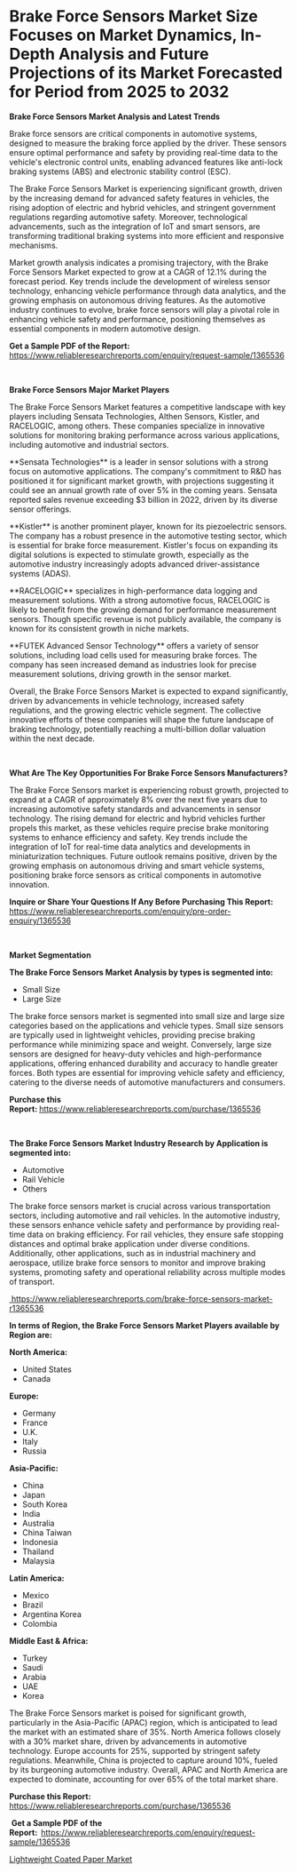 <p><h1>Brake Force Sensors Market Size Focuses on Market Dynamics, In-Depth Analysis and Future Projections of its Market Forecasted for Period from 2025 to 2032</h1></p><p><strong>Brake Force Sensors Market Analysis and Latest Trends</strong></p>
<p><p>Brake force sensors are critical components in automotive systems, designed to measure the braking force applied by the driver. These sensors ensure optimal performance and safety by providing real-time data to the vehicle's electronic control units, enabling advanced features like anti-lock braking systems (ABS) and electronic stability control (ESC).</p><p>The Brake Force Sensors Market is experiencing significant growth, driven by the increasing demand for advanced safety features in vehicles, the rising adoption of electric and hybrid vehicles, and stringent government regulations regarding automotive safety. Moreover, technological advancements, such as the integration of IoT and smart sensors, are transforming traditional braking systems into more efficient and responsive mechanisms.</p><p>Market growth analysis indicates a promising trajectory, with the Brake Force Sensors Market expected to grow at a CAGR of 12.1% during the forecast period. Key trends include the development of wireless sensor technology, enhancing vehicle performance through data analytics, and the growing emphasis on autonomous driving features. As the automotive industry continues to evolve, brake force sensors will play a pivotal role in enhancing vehicle safety and performance, positioning themselves as essential components in modern automotive design.</p></p>
<p><strong>Get a Sample PDF of the Report:&nbsp;</strong> <a href="https://www.reliableresearchreports.com/enquiry/request-sample/1365536?utm_campaign=2219&utm_medium=2&utm_source=Github&utm_content=ia&utm_term=22032025&utm_id=brake-force-sensors">https://www.reliableresearchreports.com/enquiry/request-sample/1365536</a></p>
<p>&nbsp;</p>
<p><strong>Brake Force Sensors Major Market Players</strong></p>
<p><p>The Brake Force Sensors Market features a competitive landscape with key players including Sensata Technologies, Althen Sensors, Kistler, and RACELOGIC, among others. These companies specialize in innovative solutions for monitoring braking performance across various applications, including automotive and industrial sectors.</p><p>**Sensata Technologies** is a leader in sensor solutions with a strong focus on automotive applications. The company's commitment to R&D has positioned it for significant market growth, with projections suggesting it could see an annual growth rate of over 5% in the coming years. Sensata reported sales revenue exceeding $3 billion in 2022, driven by its diverse sensor offerings.</p><p>**Kistler** is another prominent player, known for its piezoelectric sensors. The company has a robust presence in the automotive testing sector, which is essential for brake force measurement. Kistler's focus on expanding its digital solutions is expected to stimulate growth, especially as the automotive industry increasingly adopts advanced driver-assistance systems (ADAS).</p><p>**RACELOGIC** specializes in high-performance data logging and measurement solutions. With a strong automotive focus, RACELOGIC is likely to benefit from the growing demand for performance measurement sensors. Though specific revenue is not publicly available, the company is known for its consistent growth in niche markets.</p><p>**FUTEK Advanced Sensor Technology** offers a variety of sensor solutions, including load cells used for measuring brake forces. The company has seen increased demand as industries look for precise measurement solutions, driving growth in the sensor market.</p><p>Overall, the Brake Force Sensors Market is expected to expand significantly, driven by advancements in vehicle technology, increased safety regulations, and the growing electric vehicle segment. The collective innovative efforts of these companies will shape the future landscape of braking technology, potentially reaching a multi-billion dollar valuation within the next decade.</p></p>
<p>&nbsp;</p>
<p><strong>What Are The Key Opportunities For Brake Force Sensors Manufacturers?</strong></p>
<p><p>The Brake Force Sensors market is experiencing robust growth, projected to expand at a CAGR of approximately 8% over the next five years due to increasing automotive safety standards and advancements in sensor technology. The rising demand for electric and hybrid vehicles further propels this market, as these vehicles require precise brake monitoring systems to enhance efficiency and safety. Key trends include the integration of IoT for real-time data analytics and developments in miniaturization techniques. Future outlook remains positive, driven by the growing emphasis on autonomous driving and smart vehicle systems, positioning brake force sensors as critical components in automotive innovation.</p></p>
<p><strong>Inquire or Share Your Questions If Any Before Purchasing This Report:</strong> <a href="https://www.reliableresearchreports.com/enquiry/pre-order-enquiry/1365536?utm_campaign=2219&utm_medium=2&utm_source=Github&utm_content=ia&utm_term=22032025&utm_id=brake-force-sensors">https://www.reliableresearchreports.com/enquiry/pre-order-enquiry/1365536</a></p>
<p>&nbsp;</p>
<p><strong>Market Segmentation</strong></p>
<p><strong>The Brake Force Sensors Market Analysis by types is segmented into:</strong></p>
<p><ul><li>Small Size</li><li>Large Size</li></ul></p>
<p><p>The brake force sensors market is segmented into small size and large size categories based on the applications and vehicle types. Small size sensors are typically used in lightweight vehicles, providing precise braking performance while minimizing space and weight. Conversely, large size sensors are designed for heavy-duty vehicles and high-performance applications, offering enhanced durability and accuracy to handle greater forces. Both types are essential for improving vehicle safety and efficiency, catering to the diverse needs of automotive manufacturers and consumers.</p></p>
<p><strong>Purchase this Report:&nbsp;</strong><a href="https://www.reliableresearchreports.com/purchase/1365536?utm_campaign=2219&utm_medium=2&utm_source=Github&utm_content=ia&utm_term=22032025&utm_id=brake-force-sensors">https://www.reliableresearchreports.com/purchase/1365536</a></p>
<p>&nbsp;</p>
<p><strong>The Brake Force Sensors Market Industry Research by Application is segmented into:</strong></p>
<p><ul><li>Automotive</li><li>Rail Vehicle</li><li>Others</li></ul></p>
<p><p>The brake force sensors market is crucial across various transportation sectors, including automotive and rail vehicles. In the automotive industry, these sensors enhance vehicle safety and performance by providing real-time data on braking efficiency. For rail vehicles, they ensure safe stopping distances and optimal brake application under diverse conditions. Additionally, other applications, such as in industrial machinery and aerospace, utilize brake force sensors to monitor and improve braking systems, promoting safety and operational reliability across multiple modes of transport.</p></p>
<p><a href="https://www.reliableresearchreports.com/brake-force-sensors-market-r1365536?utm_campaign=2219&utm_medium=2&utm_source=Github&utm_content=ia&utm_term=22032025&utm_id=brake-force-sensors">&nbsp;https://www.reliableresearchreports.com/brake-force-sensors-market-r1365536</a></p>
<p><strong>In terms of Region, the Brake Force Sensors Market Players available by Region are:</strong></p>
<p>
    <p> <strong> North America: </strong>
        <ul>
            <li>United States</li>
            <li>Canada</li>
        </ul>
        </p> 
    <p> <strong> Europe: </strong>
        <ul>
            <li>Germany</li>
            <li>France</li>
            <li>U.K.</li>
            <li>Italy</li>
            <li>Russia</li>
        </ul>
        </p> 
    <p> <strong> Asia-Pacific: </strong>
        <ul>
            <li>China</li>
            <li>Japan</li>
            <li>South Korea</li>
            <li>India</li>
            <li>Australia</li>
            <li>China Taiwan</li>
            <li>Indonesia</li>
            <li>Thailand</li>
            <li>Malaysia</li>
        </ul>
        </p> 
    <p> <strong> Latin America: </strong>
        <ul>
            <li>Mexico</li>
            <li>Brazil</li>
            <li>Argentina Korea</li>
            <li>Colombia</li>
        </ul>
        </p> 
    <p> <strong> Middle East & Africa: </strong>
        <ul>
            <li>Turkey</li>
            <li>Saudi</li>
            <li>Arabia</li>
            <li>UAE</li>
            <li>Korea</li>
        </ul>
    </p>
    </p>
<p><p>The Brake Force Sensors market is poised for significant growth, particularly in the Asia-Pacific (APAC) region, which is anticipated to lead the market with an estimated share of 35%. North America follows closely with a 30% market share, driven by advancements in automotive technology. Europe accounts for 25%, supported by stringent safety regulations. Meanwhile, China is projected to capture around 10%, fueled by its burgeoning automotive industry. Overall, APAC and North America are expected to dominate, accounting for over 65% of the total market share.</p></p>
<p><strong>Purchase this Report: </strong><a href="https://www.reliableresearchreports.com/purchase/1365536?utm_campaign=2219&utm_medium=2&utm_source=Github&utm_content=ia&utm_term=22032025&utm_id=brake-force-sensors">https://www.reliableresearchreports.com/purchase/1365536</a></p>
<p>&nbsp;<strong>Get a Sample PDF of the Report:&nbsp;&nbsp;</strong><a href="https://www.reliableresearchreports.com/enquiry/request-sample/1365536?utm_campaign=2219&utm_medium=2&utm_source=Github&utm_content=ia&utm_term=22032025&utm_id=brake-force-sensors">https://www.reliableresearchreports.com/enquiry/request-sample/1365536</a></p>
<p><strong></strong></p>
<p><p><a href="https://github.com/rosamariarocque98/Market-Research-Report-List-1/blob/main/lightweight-coated-paper-market.md?utm_campaign=2219&utm_medium=2&utm_source=Github&utm_content=ia&utm_term=22032025&utm_id=brake-force-sensors">Lightweight Coated Paper Market</a></p></p>